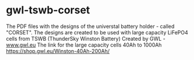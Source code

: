 # gwl-tswb-corset
The PDF files with the designs of the universtal battery holder - called "CORSET". 
The designs are created to be used with large capacity LiFePO4 cells from TSWB (ThunderSky Winston Battery)
Created by GWL - www.gwl.eu 
The link for the large capacity cells 40Ah to 1000Ah https://shop.gwl.eu/Winston-40Ah-200Ah/
